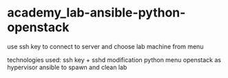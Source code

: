 # academy_lab-ansible-python-openstack
use ssh key to connect to server and choose lab machine from menu

technologies used:
ssh key + sshd modification
python menu
openstack as hypervisor
ansible to spawn and clean lab
